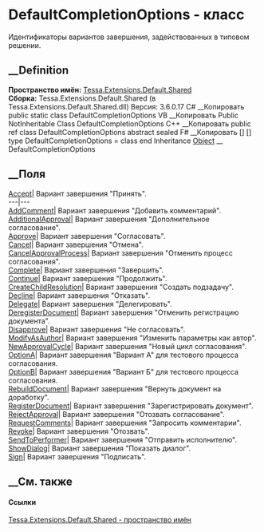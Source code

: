 # DefaultCompletionOptions - класс
Идентификаторы вариантов завершения, задействованных в типовом решении.
## __Definition
 **Пространство имён:**
[Tessa.Extensions.Default.Shared](N_Tessa_Extensions_Default_Shared.htm)  
 **Сборка:** Tessa.Extensions.Default.Shared (в
Tessa.Extensions.Default.Shared.dll) Версия: 3.6.0.17
C# __Копировать
     public static class DefaultCompletionOptions
VB __Копировать
     Public NotInheritable Class DefaultCompletionOptions
C++ __Копировать
     public ref class DefaultCompletionOptions abstract sealed
F# __Копировать
     [<AbstractClassAttribute>]
    [<SealedAttribute>]
    type DefaultCompletionOptions = class end
Inheritance
    [Object](https://learn.microsoft.com/dotnet/api/system.object) __ DefaultCompletionOptions
##  __Поля
[Accept](F_Tessa_Extensions_Default_Shared_DefaultCompletionOptions_Accept.htm)|
Вариант завершения "Принять".  
---|---  
[AddComment](F_Tessa_Extensions_Default_Shared_DefaultCompletionOptions_AddComment.htm)|
Вариант завершения "Добавить комментарий".  
[AdditionalApproval](F_Tessa_Extensions_Default_Shared_DefaultCompletionOptions_AdditionalApproval.htm)|
Вариант завершения "Дополнительное согласование".  
[Approve](F_Tessa_Extensions_Default_Shared_DefaultCompletionOptions_Approve.htm)|
Вариант завершения "Согласовать".  
[Cancel](F_Tessa_Extensions_Default_Shared_DefaultCompletionOptions_Cancel.htm)|
Вариант завершения "Отмена".  
[CancelApprovalProcess](F_Tessa_Extensions_Default_Shared_DefaultCompletionOptions_CancelApprovalProcess.htm)|
Вариант завершения "Отменить процесс согласования".  
[Complete](F_Tessa_Extensions_Default_Shared_DefaultCompletionOptions_Complete.htm)|
Вариант завершения "Завершить".  
[Continue](F_Tessa_Extensions_Default_Shared_DefaultCompletionOptions_Continue.htm)|
Вариант завершения "Продолжить".  
[CreateChildResolution](F_Tessa_Extensions_Default_Shared_DefaultCompletionOptions_CreateChildResolution.htm)|
Вариант завершения "Создать подзадачу".  
[Decline](F_Tessa_Extensions_Default_Shared_DefaultCompletionOptions_Decline.htm)|
Вариант завершения "Отказать".  
[Delegate](F_Tessa_Extensions_Default_Shared_DefaultCompletionOptions_Delegate.htm)|
Вариант завершения "Делегировать".  
[DeregisterDocument](F_Tessa_Extensions_Default_Shared_DefaultCompletionOptions_DeregisterDocument.htm)|
Вариант завершения "Отменить регистрацию документа".  
[Disapprove](F_Tessa_Extensions_Default_Shared_DefaultCompletionOptions_Disapprove.htm)|
Вариант завершения "Не согласовать".  
[ModifyAsAuthor](F_Tessa_Extensions_Default_Shared_DefaultCompletionOptions_ModifyAsAuthor.htm)|
Вариант завершения "Изменить параметры как автор".  
[NewApprovalCycle](F_Tessa_Extensions_Default_Shared_DefaultCompletionOptions_NewApprovalCycle.htm)|
Вариант завершения "Новый цикл согласования".  
[OptionA](F_Tessa_Extensions_Default_Shared_DefaultCompletionOptions_OptionA.htm)|
Вариант завершения "Вариант А" для тестового процесса согласования.  
[OptionB](F_Tessa_Extensions_Default_Shared_DefaultCompletionOptions_OptionB.htm)|
Вариант завершения "Вариант Б" для тестового процесса согласования.  
[RebuildDocument](F_Tessa_Extensions_Default_Shared_DefaultCompletionOptions_RebuildDocument.htm)|
Вариант завершения "Вернуть документ на доработку".  
[RegisterDocument](F_Tessa_Extensions_Default_Shared_DefaultCompletionOptions_RegisterDocument.htm)|
Вариант завершения "Зарегистрировать документ".  
[RejectApproval](F_Tessa_Extensions_Default_Shared_DefaultCompletionOptions_RejectApproval.htm)|
Вариант завершения "Отозвать согласование".  
[RequestComments](F_Tessa_Extensions_Default_Shared_DefaultCompletionOptions_RequestComments.htm)|
Вариант завершения "Запросить комментарии".  
[Revoke](F_Tessa_Extensions_Default_Shared_DefaultCompletionOptions_Revoke.htm)|
Вариант завершения "Отозвать".  
[SendToPerformer](F_Tessa_Extensions_Default_Shared_DefaultCompletionOptions_SendToPerformer.htm)|
Вариант завершения "Отправить исполнителю".  
[ShowDialog](F_Tessa_Extensions_Default_Shared_DefaultCompletionOptions_ShowDialog.htm)|
Вариант завершения "Показать диалог".  
[Sign](F_Tessa_Extensions_Default_Shared_DefaultCompletionOptions_Sign.htm)|
Вариант завершения "Подписать".  
## __См. также
#### Ссылки
[Tessa.Extensions.Default.Shared - пространство
имён](N_Tessa_Extensions_Default_Shared.htm)
